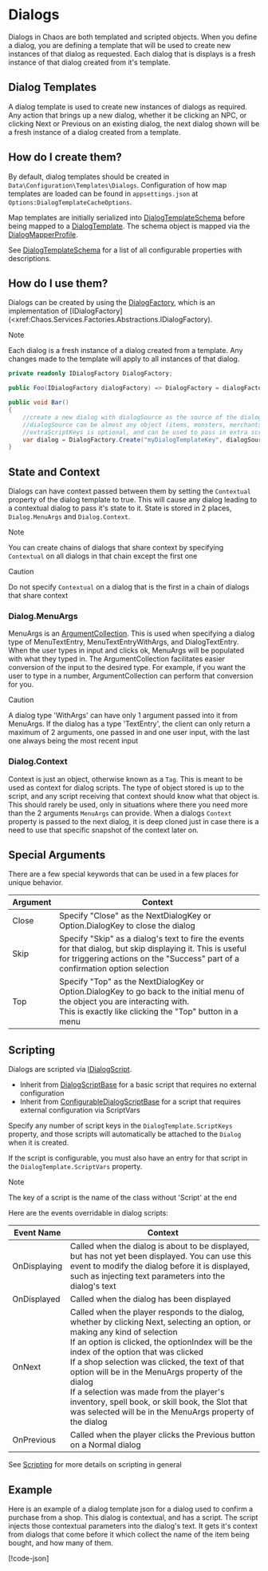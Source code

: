 # Dialogs

Dialogs in Chaos are both templated and scripted objects. When you define a dialog, you are defining a template that
will be used to create new instances of that dialog as requested. Each dialog that is displays is a fresh instance of
that dialog created from it's template.

## Dialog Templates

A dialog template is used to create new instances of dialogs as required. Any action that brings up a new dialog,
whether it be clicking an NPC, or clicking Next or Previous on an existing dialog, the next dialog shown will be a
fresh instance of a dialog created from a template.

## How do I create them?

By default, dialog templates should be created in `Data\Configuration\Templates\Dialogs`. Configuration of how map
templates are loaded can be found in `appsettings.json` at `Options:DialogTemplateCacheOptions`.

Map templates are initially serialized into [DialogTemplateSchema](<xref:Chaos.Schemas.Templates.DialogTemplateSchema>)
before being mapped to a [DialogTemplate](<xref:Chaos.Models.Templates.DialogTemplate>). The schema object is mapped via
the [DialogMapperProfile](<xref:Chaos.Services.MapperProfiles.DialogMapperProfile>).

See [DialogTemplateSchema](<xref:Chaos.Schemas.Templates.DialogTemplateSchema>) for a list of all configurable
properties with descriptions.

## How do I use them?

Dialogs can be created by using the [DialogFactory](<xref:Chaos.Services.Factories.DialogFactory>), which is an
implementation of [IDialogFactory](<xref:Chaos.Services.Factories.Abstractions.IDialogFactory).

> [!NOTE]
> Each dialog is a fresh instance of a dialog created from a template. Any changes made to the template will apply to
> all instances of that dialog.

```cs
private readonly IDialogFactory DialogFactory;

public Foo(IDialogFactory dialogFactory) => DialogFactory = dialogFactory;

public void Bar()
{
    //create a new dialog with dialogSource as the source of the dialog
    //dialogSource can be almost any object (items, monsters, merchants, aislings, etc)
    //extraScriptKeys is optional, and can be used to pass in extra script keys that are not part of the templated dialog
    var dialog = DialogFactory.Create("myDialogTemplateKey", dialogSource, extraScriptKeys);
}
```

## State and Context

Dialogs can have context passed between them by setting the `Contextual` property of the dialog template to true. This
will cause any dialog leading to a contextual dialog to pass it's state to it. State is stored in 2
places, `Dialog.MenuArgs` and `Dialog.Context`.

> [!NOTE]
> You can create chains of dialogs that share context by specifying `Contextual` on all dialogs in that chain except the
> first one

> [!CAUTION]
> Do not specify `Contextual` on a dialog that is the first in a chain of dialogs that share context

### Dialog.MenuArgs

MenuArgs is an [ArgumentCollection](<xref:Chaos.Collections.Common.ArgumentCollection>). This is used when specifying a
dialog type of MenuTextEntry, MenuTextEntryWithArgs, and DialogTextEntry. When the user types in input and clicks ok,
MenuArgs will be populated with what they typed in. The ArgumentCollection facilitates easier conversion of the input to
the desired type. For example, if you want the user to type in a number, ArgumentCollection can perform that conversion
for you.

> [!CAUTION]
> A dialog type 'WithArgs' can have only 1 argument passed into it from MenuArgs. If the dialog has a type 'TextEntry',
> the client can only return a maximum of 2 arguments, one passed in and one user input, with the last one always being
> the most recent input

### Dialog.Context

Context is just an object, otherwise known as a `Tag`. This is meant to be used as context for dialog scripts. The type
of object stored is up to the script, and any script receiving that context should know what that object is. This should
rarely be used, only in situations where there you need more than the 2 arguments `MenuArgs` can provide. When a
dialogs `Context` property is passed to the next dialog, it is deep cloned just in case there is a need to use that
specific snapshot of the context later on.

## Special Arguments

There are a few special keywords that can be used in a few places for unique behavior.

| Argument | Context                                                                                                                                                                                      |
|----------|----------------------------------------------------------------------------------------------------------------------------------------------------------------------------------------------|
| Close    | Specify "Close" as the NextDialogKey or Option.DialogKey to close the dialog                                                                                                                 |
| Skip     | Specify "Skip" as a dialog's text to fire the events for that dialog, but skip displaying it. This is useful for triggering actions on the "Success" part of a confirmation option selection |
| Top      | Specify "Top" as the NextDialogKey or Option.DialogKey to go back to the initial menu of the object you are interacting with.<br/>This is exactly like clicking the "Top" button in a menu   |

## Scripting

Dialogs are scripted via [IDialogScript](<xref:Chaos.Scripting.DialogScripts.Abstractions.IDialogScript>).

- Inherit from [DialogScriptBase](<xref:Chaos.Scripting.DialogScripts.Abstractions.DialogScriptBase>) for a basic script
  that requires no external configuration
- Inherit
  from [ConfigurableDialogScriptBase](<xref:Chaos.Scripting.DialogScripts.Abstractions.ConfigurableDialogScriptBase>)
  for a script that requires external configuration via ScriptVars

Specify any number of script keys in the `DialogTemplate.ScriptKeys` property, and those scripts will automatically be
attached to the `Dialog` when it is created.

If the script is configurable, you must also have an entry for that script in the `DialogTemplate.ScriptVars` property.

> [!NOTE]
> The key of a script is the name of the class without 'Script' at the end

Here are the events overridable in dialog scripts:

| Event Name   | Context                                                                                                                                                                                                                                                                                                                                                                                                                                                                                                  |
|--------------|----------------------------------------------------------------------------------------------------------------------------------------------------------------------------------------------------------------------------------------------------------------------------------------------------------------------------------------------------------------------------------------------------------------------------------------------------------------------------------------------------------|
| OnDisplaying | Called when the dialog is about to be displayed, but has not yet been displayed. You can use this event to modify the dialog before it is displayed, such as injecting text parameters into the dialog's text                                                                                                                                                                                                                                                                                            |
| OnDisplayed  | Called when the dialog has been displayed                                                                                                                                                                                                                                                                                                                                                                                                                                                                |
| OnNext       | Called when the player responds to the dialog, whether by clicking Next, selecting an option, or making any kind of selection<br />If an option is clicked, the optionIndex will be the index of the option that was clicked<br />If a shop selection was clicked, the text of that option will be in the MenuArgs property of the dialog<br />If a selection was made from the player's inventory, spell book, or skill book, the Slot that was selected will be in the MenuArgs property of the dialog |
| OnPrevious   | Called when the player clicks the Previous button on a Normal dialog                                                                                                                                                                                                                                                                                                                                                                                                                                     |

See [Scripting](Scripting.md) for more details on scripting in general

## Example

Here is an example of a dialog template json for a dialog used to confirm a purchase from a shop. This dialog is
contextual, and has a script. The script injects those contextual parameters into the dialog's text. It gets it's
context from dialogs that come before it which collect the name of the item being bought, and how many of them.

[!code-json[](../../Data/Configuration/Templates/Dialogs/generic/Shop/BuyShop/generic_buyshop_confirmation.json)]